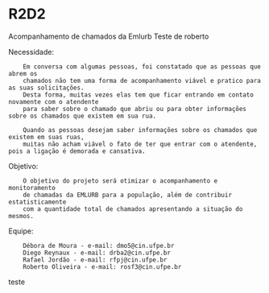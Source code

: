 ﻿# R2D2
Acompanhamento de chamados da Emlurb
Teste de roberto

Necessidade:

		Em conversa com algumas pessoas, foi constatado que as pessoas que abrem os
		chamados não tem uma forma de acompanhamento viável e pratico para as suas solicitações.
		Desta forma, muitas vezes elas tem que ficar entrando em contato novamente com o atendente
		para saber sobre o chamado que abriu ou para obter informações sobre os chamados que existem em sua rua. 
		
		Quando as pessoas desejam saber informações sobre os chamados que existem em suas ruas,
		muitas não acham viável o fato de ter que entrar com o atendente, pois a ligação é demorada e cansativa.

Objetivo:

		O objetivo do projeto será otimizar o acompanhamento e monitoramento
		de chamadas da EMLURB para a população, além de contribuir estatisticamente
		com a quantidade total de chamados apresentando a situação do mesmos. 

Equipe:

		Débora de Moura - e-mail: dmo5@cin.ufpe.br
		Diego Reynaux - e-mail: drba2@cin.ufpe.br
		Rafael Jordão - e-mail: rfpj@cin.ufpe.br
		Roberto Oliveira - e-mail: rosf3@cin.ufpe.br

teste